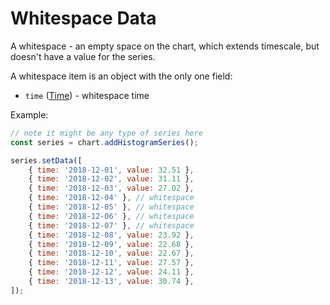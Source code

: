 # Whitespace Data

A whitespace - an empty space on the chart, which extends timescale, but doesn't have a value for the series.

A whitespace item is an object with the only one field:

- `time` ([Time](./time.md)) - whitespace time

Example:

```js
// note it might be any type of series here
const series = chart.addHistogramSeries();

series.setData([
    { time: '2018-12-01', value: 32.51 },
    { time: '2018-12-02', value: 31.11 },
    { time: '2018-12-03', value: 27.02 },
    { time: '2018-12-04' }, // whitespace
    { time: '2018-12-05' }, // whitespace
    { time: '2018-12-06' }, // whitespace
    { time: '2018-12-07' }, // whitespace
    { time: '2018-12-08', value: 23.92 },
    { time: '2018-12-09', value: 22.68 },
    { time: '2018-12-10', value: 22.67 },
    { time: '2018-12-11', value: 27.57 },
    { time: '2018-12-12', value: 24.11 },
    { time: '2018-12-13', value: 30.74 },
]);
```

